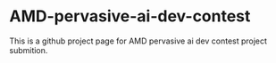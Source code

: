 # AMD-pervasive-ai-dev-contest
This is a github project page for AMD pervasive ai dev contest project submition.
